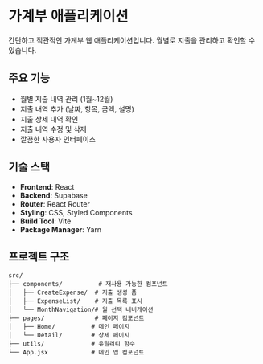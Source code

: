 # 가계부 애플리케이션

간단하고 직관적인 가계부 웹 애플리케이션입니다. 월별로 지출을 관리하고 확인할 수 있습니다.

## 주요 기능

- 월별 지출 내역 관리 (1월~12월)
- 지출 내역 추가 (날짜, 항목, 금액, 설명)
- 지출 상세 내역 확인
- 지출 내역 수정 및 삭제
- 깔끔한 사용자 인터페이스

## 기술 스택

- **Frontend**: React 
- **Backend**: Supabase
- **Router**: React Router 
- **Styling**: CSS, Styled Components
- **Build Tool**: Vite
- **Package Manager**: Yarn


## 프로젝트 구조

```
src/
├── components/          # 재사용 가능한 컴포넌트
│   ├── CreateExpense/  # 지출 생성 폼
│   ├── ExpenseList/    # 지출 목록 표시
│   └── MonthNavigation/# 월 선택 네비게이션
├── pages/              # 페이지 컴포넌트
│   ├── Home/          # 메인 페이지
│   └── Detail/        # 상세 페이지
├── utils/             # 유틸리티 함수
└── App.jsx            # 메인 앱 컴포넌트
```


